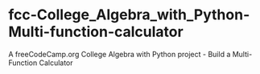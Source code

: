# fcc-College_Algebra_with_Python-Multi-function-calculator
A freeCodeCamp.org College Algebra with Python project - Build a Multi-Function Calculator
